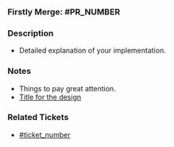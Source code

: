 ### Firstly Merge: #PR_NUMBER

### Description

- Detailed explanation of your implementation.

### Notes

- Things to pay great attention.
- [Title for the design](figmaurl)

### Related Tickets

- [#ticket_number](https://hipo.codebasehq.com/projects/PROJECT_SLUG/tickets/ticket_number)
